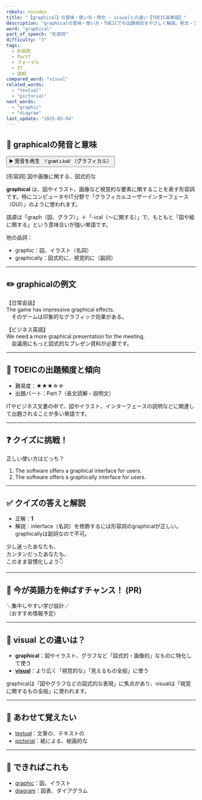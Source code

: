 ```yaml
---
robots: noindex
title: "【graphical】の意味・使い方・例文 ― visualとの違い【TOEIC英単語】"
description: "graphicalの意味・使い方・TOEICでの出題傾向をやさしく解説。例文・クイズ付きでvisualとの違いもわかりやすく学べます。"
word: "graphical"
part_of_speech: "形容詞"
difficulty: "3"
tags:
  - 形容詞
  - Part7
  - フォーマル
  - IT
  - 説明
compared_word: "visual"
related_words:
  - "textual"
  - "pictorial"
next_words:
  - "graphic"
  - "diagram"
last_update: "2025-05-04"
---
```


## 🔰 graphicalの発音と意味

<button class="play-audio" onclick="playTTS('graphical')">
  <span class="play-audio-main">
    ▶️ 発音を再生　/ˈɡræf.ɪ.kəl/
  </span>
  <span class="play-audio-sub">
    （グラフィカル）
  </span>
</button>

[形容詞] 図や画像に関する、図式的な

**graphical** は、図やイラスト、画像など視覚的な要素に関することを表す形容詞です。特にコンピュータやIT分野で「グラフィカルユーザーインターフェース（GUI）」のように使われます。

語源は「graph（図、グラフ）」＋「-ical（～に関する）」で、もともと「図や絵に関する」という意味合いが強い単語です。

他の品詞：  
- graphic：図、イラスト（名詞）
- graphically：図式的に、視覚的に（副詞）

---

## ✏️ graphicalの例文

【日常会話】  
The game has impressive graphical effects.  
　そのゲームは印象的なグラフィック効果がある。

【ビジネス英語】  
We need a more graphical presentation for the meeting.  
　会議用にもっと図式的なプレゼン資料が必要です。

---

## 🎯 TOEICの出題頻度と傾向

- 難易度：★★★☆☆
- 出題パート：Part 7（長文読解・説明文）

ITやビジネス文書の中で、図やイラスト、インターフェースの説明などに関連して出題されることが多い単語です。

---

## ❓ クイズに挑戦！

正しい使い方はどっち？

1. The software offers a graphical interface for users.  
2. The software offers a graphically interface for users.

---

## ✅ クイズの答えと解説

- 正解：**1**
- 解説：interface（名詞）を修飾するには形容詞のgraphicalが正しい。graphicallyは副詞なので不可。

少し迷ったあなたも、  
カンタンだったあなたも、  
このまま習慣化しよう👇️

---

## 🚀 今が英語力を伸ばすチャンス！ (PR)

<div class="info-center">
＼集中しやすい学び設計／<br>  
（おすすめ情報予定）
</div>

---

## 🤔  visual との違いは？

- **graphical**：図やイラスト、グラフなど「図式的・画像的」なものに特化して使う
- **[visual](/visual)**：より広く「視覚的な」「見えるもの全般」に使う

graphicalは「図やグラフなどの図式的な表現」に焦点があり、visualは「視覚に関するもの全般」に使われます。

---

## 🧩 あわせて覚えたい

- [textual](/textual)：文章の、テキストの
- [pictorial](/pictorial)：絵による、絵画的な

---

## 📖 できればこれも

- [graphic](/graphic)：図、イラスト
- [diagram](/diagram)：図表、ダイアグラム

<!-- cvid: aid29_bid38 -->
